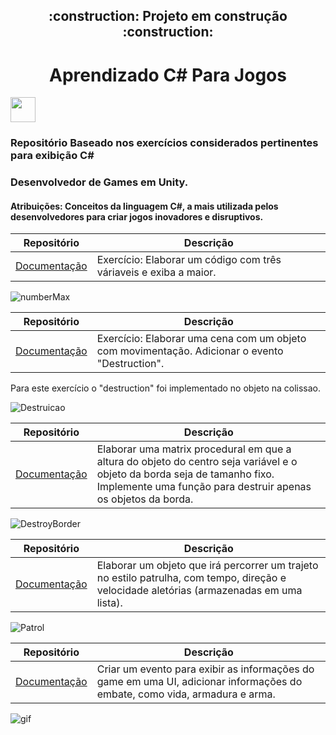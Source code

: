 
 <h2 align="center">  :construction: Projeto em construção :construction: </h2>


 <h1 align="center"> Aprendizado C# Para Jogos </h1>

 <img src="https://cdn.jsdelivr.net/gh/devicons/devicon/icons/csharp/csharp-original.svg" width="40" height="40"/>
<h3>Repositório Baseado nos exercícios considerados pertinentes para exibição C#</h3>
<h3>Desenvolvedor de Games em Unity.</h3>
<h4>Atribuições: Conceitos da linguagem C#, a mais utilizada pelos desenvolvedores para criar jogos inovadores e disruptivos.</h4>





| Repositório                                                                       | Descrição                                                  |
| --------------------------------------------------------------------------------- | ---------------------------------------------------------- | 
|[Documentação](https://github.com/iaraeliza/Aprendizado-C-SharpParaJogos/tree/main/Exercicios/TresVariaveisExibaAMaior) | Exercício: Elaborar um código com três váriaveis e exiba a maior.                      


![numberMax](https://user-images.githubusercontent.com/107582204/202905013-8c77cfa7-61d5-40b6-b1af-44ae9ab10dad.jpeg)



| Repositório                                                                       | Descrição                                                  | 
| --------------------------------------------------------------------------------- | ---------------------------------------------------------- | 
|[Documentação](https://github.com/iaraeliza/Aprendizado-C-SharpParaJogos/tree/main/Exercicios/Destruction) | Exercício: Elaborar uma cena com um objeto com movimentação. Adicionar o evento "Destruction".

Para este exercício o "destruction" foi implementado no objeto na colissao. 

![Destruicao](https://user-images.githubusercontent.com/107582204/203569210-99c43c8c-58f2-476c-a55f-f5b5178b7b7d.gif)

| Repositório                                                                       | Descrição                                                  | 
| --------------------------------------------------------------------------------- | ---------------------------------------------------------- | 
|[Documentação](https://github.com/iaraeliza/Aprendizado-C-SharpParaJogos/tree/main/Exercicios/Matrix) |Elaborar uma matrix procedural em que a altura do objeto do centro seja variável e o objeto da borda seja de tamanho fixo.  Implemente uma função para destruir apenas os objetos da borda.

![DestroyBorder](https://user-images.githubusercontent.com/107582204/205990396-2dbd1d15-32ba-4823-9906-ccfca3c62866.gif)


| Repositório                                                                       | Descrição                                                  | 
| --------------------------------------------------------------------------------- | ---------------------------------------------------------- | 
|[Documentação](https://github.com/iaraeliza/Aprendizado-C-SharpParaJogos/tree/main/Exercicios/AnimePatrulha) | Elaborar um objeto que irá percorrer um trajeto no estilo patrulha, com tempo, direção e velocidade aletórias (armazenadas em uma lista).

![Patrol](https://user-images.githubusercontent.com/107582204/206477018-cdf2ae4e-a3b8-41c6-bf83-e11589990412.gif)

| Repositório                                                                       | Descrição                                                  | 
| --------------------------------------------------------------------------------- | ---------------------------------------------------------- | 
|[Documentação](https://github.com/iaraeliza/Aprendizado-C-SharpParaJogos/tree/mentoramacsharp/Exercicios/GameAmor2.0) | Criar um evento para exibir as informações do game em uma UI, adicionar informações do embate, como vida, armadura e arma.

![gif](https://user-images.githubusercontent.com/107582204/217834584-dd83e241-7492-441c-8d65-3f354e5dafbb.gif)




